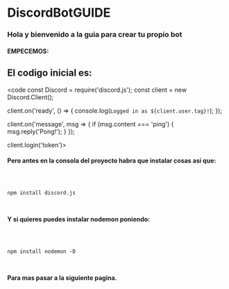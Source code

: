 # DiscordBotGUIDE

### Hola y bienvenido a la guia para crear tu propio bot

#### EMPECEMOS:


## El codigo inicial es:

<code const Discord = require('discord.js');
const client = new Discord.Client();

client.on('ready', () => {
  console.log(`Logged in as ${client.user.tag}!`);
});

client.on('message', msg => {
  if (msg.content === 'ping') {
    msg.reply('Pong!');
  }
});

client.login('token')>



#### Pero antes en la consola del proyecto habra que instalar cosas asi que:

<code>

npm install discord.js

</code>

#### Y si quieres puedes instalar nodemon poniendo:

<code>

npm install nodemon -D

</code>


#### Para mas pasar a la siguiente pagina.